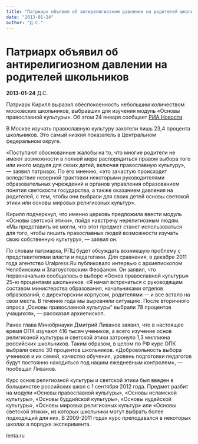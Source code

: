 ```yaml
---
title: "Патриарх объявил об антирелигиозном давлении на родителей школьников"
date: "2013-01-24"
author: "Д.С."
---
```


# Патриарх объявил об антирелигиозном давлении на родителей школьников

**2013-01-24** Д.С.

Патриарх Кирилл выразил обеспокоенность небольшим количеством московских школьников, выбравших для изучения модуль «Основы православной культуры». Об этом 24 января сообщает [РИА Новости](http://www.ria.ru/).

В Москве изучать православную культуру захотели лишь 23,4 процента школьников. Это самый низкий показатель в Центральном федеральном округе.

«Поступают обоснованные жалобы на то, что многие родители не имеют возможности в полной мере распорядиться правом выбора того или иного модуля для своих детей, включая православную культуру», — заявил патриарх. По его мнению, «это зачастую происходит вследствие неверной трактовки некоторыми руководителями образовательных учреждений и органов управления образованием понятия светскости государства, а также оказанием давления на родителей, с тем, чтобы они выбрали для своих детей основы светской этики или основы мировых религиозных культур».

Кирилл подчеркнул, что именно церковь предложила ввести модуль «Основы светской этики», пойдя навстречу нерелигиозным людям. «Мы представить не могли, что этот предмет станет использоваться для того, чтобы лишить православных людей возможности изучать свою собственную культуру», — заявил он.

По словам патриарха, РПЦ будет обсуждать возникшую проблему с представителями власти и педагогами. Для сравнения, в декабре 2011 года агентство Uralpress.Ru публиковало интервью с архиепископом Челябинским и Златоустовским Феофаном. Он заявил, что первоначально сообщалось о выборе «Основ православной культуры» 25-ю процентами школьников. «Я начал встречаться с руководящим составом министерства образования, начальниками отделов образований, с директорским корпусом, родителями — и все встало на свои места. В течение года мы выровняли ситуацию. После вторичного опроса „Основы православной культуры“ выбрали 78 процентов учащихся», — рассказал архиепископ.

Ранее глава Минобрнауки Дмитрий Ливанов заявил, что в настоящее время ОПК изучают 416 тысяч учеников, а всего изучение основ религиозной культуры и светской этики затронуло 1,3 миллиона российских школьников. Таким образом, в целом по РФ курс ОПК выбрали около 30 процентов школьников. «Добровольность выбора учеников и их семей, качество обучения, уровень подготовки педагогов будут постоянно находиться под нашим ежедневным контролем», — пообещал Ливанов.

Курс основ религиозной культуры и светской этики был введен в большинстве российских школ с 1 сентября 2012 года. Предмет разбит на модули «Основы православной культуры», «Основы исламской культуры», «Основы буддийской культуры», «Основы иудейской культуры», «Основы мировых религиозных культур» или «Основы светской этики», из которых школьники могут выбрать более подходящий для них. В 2009-2011 годах курс преподавался в некоторых школах в порядке эксперимента.

lenta.ru